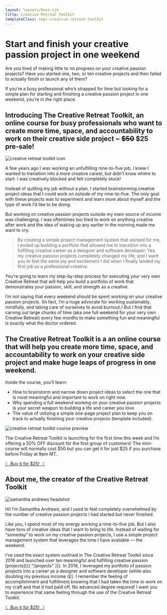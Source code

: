 ```yaml
---
layout: layouts/base.njk
title: Creative Retreat Toolkit
templateClass: tmpl-creative-retreat-toolkit
---
```


# Start and finish your creative passion project in one weekend

Are you tired of making little to no progress on your creative passion projects? Have you started one, two, or ten creative projects and then failed to actually finish or launch any of them?

If you’re a busy professional who’s strapped for time but looking for a simple plan for starting and finishing a creative passion project in one weekend, you’re in the right place.

## Introducing The Creative Retreat Toolkit, an online course for busy professionals who want to create more time, space, and accountability to work on their creative side project ~ ~~\$50~~ \$25 pre-sale!

<img src="https://samantha-andrews.s3.us-east-2.amazonaws.com/products/creative-retreat-toolkit-icon.png" alt="creative retreat toolkit icon" class="curve__image"/>

A few years ago I was working an unfulfilling nine-to-five job. I knew I wanted to transition into a more creative career, but didn’t know where to start. I was creatively blocked and felt completely stuck!

Instead of quitting my job without a plan, I started brainstorming creative project ideas that I could work on outside of my nine-to-five. The only goal with these projects was to experiment and learn more about myself and the type of work I’d like to be doing.

But working on creative passion projects outside my main source of income was challenging. I was oftentimes too tired to work on anything creative after work and the idea of waking up any earlier in the morning made me want to cry.

> By creating a simple project management system that worked for me, I ended up building a portfolio that allowed me to transition into a fulfilling creative career as a designer and software developer. Yes, my creative passion projects completely changed my life, and I want you to feel the same joy and excitement I did when I finally landed my first job as a professional creative.

You’re going to learn my step-by-step process for executing your very own Creative Retreat that will help you build a portfolio of work that demonstrates your passion, skill, and strength as a creative.

I’m not saying that every weekend should be spent working on your creative passion projects. (In fact, I’m a huge advocate for working sustainably, mindfully, and taking care of ourselves to avoid burnout.) But I find that carving out large chunks of time (aka one full weekend for your very own Creative Retreat) every few months to make something fun and meaningful is exactly what the doctor ordered.

## The Creative Retreat Toolkit is a an online course that will help you create more time, space, and accountability to work on your creative side project and make huge leaps of progress in one weekend.

Inside the course, you’ll learn:

- How to brainstorm and narrow down project ideas to select the one that is most meaningful and important to work on right now.
- Why spending a full weekend working on your creative passion projects is your secret weapon to building a life and career you love.
- The value of utilizing a simple one-page project plan to keep you on track to actually finishing your creative projects (template included).

![creative retreat toolkit course preview](https://samantha-andrews.s3.us-east-2.amazonaws.com/products/creative-retreat-toolkit.jpg)

The Creative Retreat Toolkit is launching for the first time this week and I’m offering a 50% OFF discount for the first group of customers! The mini-course will normally cost $50 but you can get it for just $25 if you purchase before Friday at 9pm MT.

<div class="center">
    <p class="button button__colorful"><a href="https://creative-retreat-toolkit.teachery.co/creative-retreat-toolkit">☾ Buy it for $25! ☽</a></p>
</div>

## About me, the creator of the Creative Retreat Toolkit

<img class="curve__image" alt="samantha andrews headshot" src="https://samantha-andrews.s3.us-east-2.amazonaws.com/home/circle-headshot.png"/>

Hi! I’m Samantha Andrews, and I used to feel completely overwhelmed by the number of creative passion projects I had started but never finished.

Like you, I spend most of my energy working a nine-to-five job. But I also have tons of creative ideas that I want to bring to life. Instead of waiting for “someday” to work on my creative passion projects, I use a simple project management system that leverages the time I have available — the weekend.

I’ve used the exact system outlined in The Creative Retreat Toolkit since 2016 and launched over ten meaningful and fulfilling creative passion [projects]({{ "/projects" }}). In 2018, I leveraged my portfolio of passion projects into a career as a designer and software developer (while also doubling my previous income 😮). I remember the feeling of accomplishment and fulfillment knowing that I had taken the time to work on my craft and that it had paid off. No advanced degree required! I want you to experience that same feeling through the use of the Creative Retreat Toolkit.

<div class="center">
    <p class="button button__colorful"><a href="https://creative-retreat-toolkit.teachery.co/creative-retreat-toolkit">☾ Buy it for $25! ☽</a></p>
</div>
